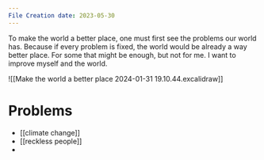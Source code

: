 ```yaml
---
File Creation date: 2023-05-30
---
```

To make the world a better place, one must first see the problems our world has. Because if every problem is fixed, the world would be already a way better place. For some that might be enough, but not for me. I want to improve myself and the world.

![[Make the world a better place 2024-01-31 19.10.44.excalidraw]]



# Problems 
- [[climate change]]
- [[reckless people]]
- 